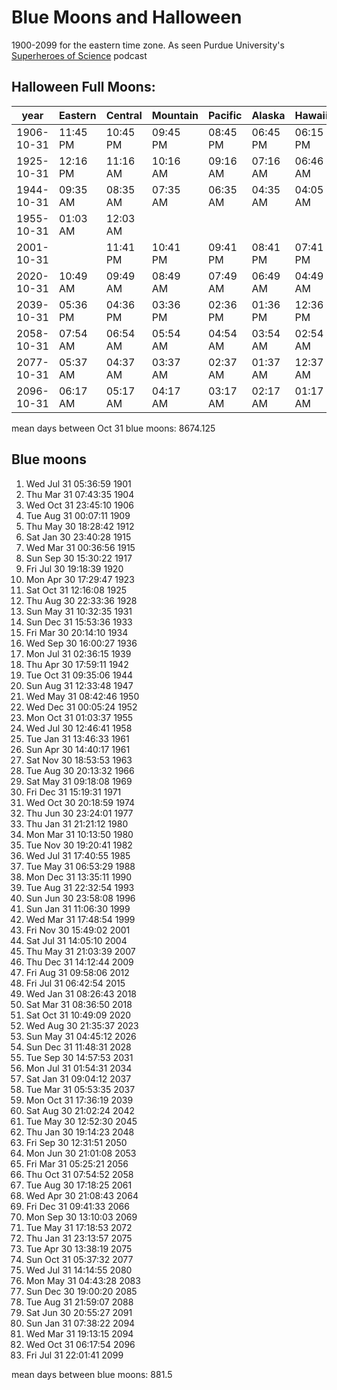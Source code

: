 # Blue Moons and Halloween
1900-2099 for the eastern time zone.  As seen Purdue University's 
 [Superheroes of Science](https://www.youtube.com/watch?v=YfG8Miagif0) podcast

## Halloween Full Moons:

| year | Eastern | Central | Mountain | Pacific | Alaska | Hawaii |
|---|---|---|---|---|---|---|
| 1906-10-31 |  11:45 PM | 10:45 PM | 09:45 PM | 08:45 PM | 06:45 PM | 06:15 PM |
| 1925-10-31 |  12:16 PM | 11:16 AM | 10:16 AM | 09:16 AM | 07:16 AM | 06:46 AM |
| 1944-10-31 |  09:35 AM | 08:35 AM | 07:35 AM | 06:35 AM | 04:35 AM | 04:05 AM |
| 1955-10-31 |  01:03 AM | 12:03 AM | | | | |
| 2001-10-31 |  | 11:41 PM | 10:41 PM | 09:41 PM | 08:41 PM | 07:41 PM |
| 2020-10-31 |  10:49 AM | 09:49 AM | 08:49 AM | 07:49 AM | 06:49 AM | 04:49 AM |
| 2039-10-31 |  05:36 PM | 04:36 PM | 03:36 PM | 02:36 PM | 01:36 PM | 12:36 PM |
| 2058-10-31 |  07:54 AM | 06:54 AM | 05:54 AM | 04:54 AM | 03:54 AM | 02:54 AM |
| 2077-10-31 |  05:37 AM | 04:37 AM | 03:37 AM | 02:37 AM | 01:37 AM | 12:37 AM |
| 2096-10-31 |  06:17 AM | 05:17 AM | 04:17 AM | 03:17 AM | 02:17 AM | 01:17 AM |

mean days between Oct 31 blue moons: 8674.125

## Blue moons
1. Wed Jul 31 05:36:59 1901
1. Thu Mar 31 07:43:35 1904
1. Wed Oct 31 23:45:10 1906
1. Tue Aug 31 00:07:11 1909
1. Thu May 30 18:28:42 1912
1. Sat Jan 30 23:40:28 1915
1. Wed Mar 31 00:36:56 1915
1. Sun Sep 30 15:30:22 1917
1. Fri Jul 30 19:18:39 1920
1. Mon Apr 30 17:29:47 1923
1. Sat Oct 31 12:16:08 1925
1. Thu Aug 30 22:33:36 1928
1. Sun May 31 10:32:35 1931
1. Sun Dec 31 15:53:36 1933
1. Fri Mar 30 20:14:10 1934
1. Wed Sep 30 16:00:27 1936
1. Mon Jul 31 02:36:15 1939
1. Thu Apr 30 17:59:11 1942
1. Tue Oct 31 09:35:06 1944
1. Sun Aug 31 12:33:48 1947
1. Wed May 31 08:42:46 1950
1. Wed Dec 31 00:05:24 1952
1. Mon Oct 31 01:03:37 1955
1. Wed Jul 30 12:46:41 1958
1. Tue Jan 31 13:46:33 1961
1. Sun Apr 30 14:40:17 1961
1. Sat Nov 30 18:53:53 1963
1. Tue Aug 30 20:13:32 1966
1. Sat May 31 09:18:08 1969
1. Fri Dec 31 15:19:31 1971
1. Wed Oct 30 20:18:59 1974
1. Thu Jun 30 23:24:01 1977
1. Thu Jan 31 21:21:12 1980
1. Mon Mar 31 10:13:50 1980
1. Tue Nov 30 19:20:41 1982
1. Wed Jul 31 17:40:55 1985
1. Tue May 31 06:53:29 1988
1. Mon Dec 31 13:35:11 1990
1. Tue Aug 31 22:32:54 1993
1. Sun Jun 30 23:58:08 1996
1. Sun Jan 31 11:06:30 1999
1. Wed Mar 31 17:48:54 1999
1. Fri Nov 30 15:49:02 2001
1. Sat Jul 31 14:05:10 2004
1. Thu May 31 21:03:39 2007
1. Thu Dec 31 14:12:44 2009
1. Fri Aug 31 09:58:06 2012
1. Fri Jul 31 06:42:54 2015
1. Wed Jan 31 08:26:43 2018
1. Sat Mar 31 08:36:50 2018
1. Sat Oct 31 10:49:09 2020
1. Wed Aug 30 21:35:37 2023
1. Sun May 31 04:45:12 2026
1. Sun Dec 31 11:48:31 2028
1. Tue Sep 30 14:57:53 2031
1. Mon Jul 31 01:54:31 2034
1. Sat Jan 31 09:04:12 2037
1. Tue Mar 31 05:53:35 2037
1. Mon Oct 31 17:36:19 2039
1. Sat Aug 30 21:02:24 2042
1. Tue May 30 12:52:30 2045
1. Thu Jan 30 19:14:23 2048
1. Fri Sep 30 12:31:51 2050
1. Mon Jun 30 21:01:08 2053
1. Fri Mar 31 05:25:21 2056
1. Thu Oct 31 07:54:52 2058
1. Tue Aug 30 17:18:25 2061
1. Wed Apr 30 21:08:43 2064
1. Fri Dec 31 09:41:33 2066
1. Mon Sep 30 13:10:03 2069
1. Tue May 31 17:18:53 2072
1. Thu Jan 31 23:13:57 2075
1. Tue Apr 30 13:38:19 2075
1. Sun Oct 31 05:37:32 2077
1. Wed Jul 31 14:14:55 2080
1. Mon May 31 04:43:28 2083
1. Sun Dec 30 19:00:20 2085
1. Tue Aug 31 21:59:07 2088
1. Sat Jun 30 20:55:27 2091
1. Sun Jan 31 07:38:22 2094
1. Wed Mar 31 19:13:15 2094
1. Wed Oct 31 06:17:54 2096
1. Fri Jul 31 22:01:41 2099

mean days between blue moons: 881.5
